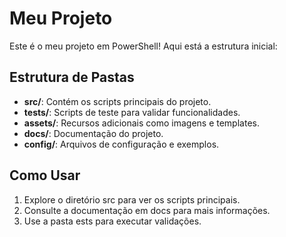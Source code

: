 # Meu Projeto
Este é o meu projeto em PowerShell! Aqui está a estrutura inicial:

## Estrutura de Pastas
- **src/**: Contém os scripts principais do projeto.
- **tests/**: Scripts de teste para validar funcionalidades.
- **assets/**: Recursos adicionais como imagens e templates.
- **docs/**: Documentação do projeto.
- **config/**: Arquivos de configuração e exemplos.

## Como Usar
1. Explore o diretório src para ver os scripts principais.
2. Consulte a documentação em docs para mais informações.
3. Use a pasta 	ests para executar validações.
